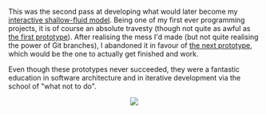This was the second pass at developing what would later become my [interactive shallow-fluid model](https://github.com/andyljones/shallow-fluid-model). Being one of my first ever programming projects, it is of course an absolute travesty (though not quite as awful as [the first prototype](https://github.com/andyljones/shallow-fluid-model-prototype-1)). After realising the mess I'd made (but not quite realising the power of Git branches), I abandoned it in favour of [the next prototype](https://github.com/andyljones/shallow-fluid-model), which would be the one to actually get finished and work.

Even though these prototypes never succeeded, they were a fantastic education in software architecture and in iterative development via the school of "what not to do".

<p align="center">
<img src="http://i.minus.com/iN0zY7HH0b2hu.png"/>
</p>
